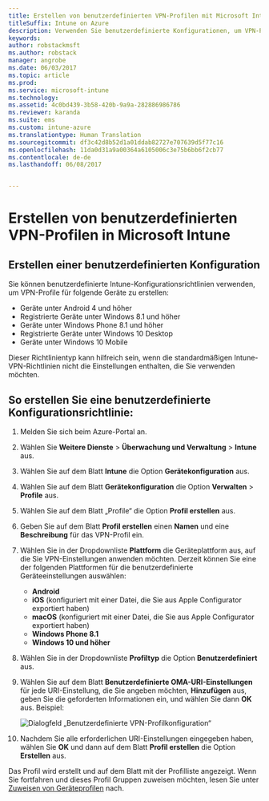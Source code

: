 ```yaml
---
title: Erstellen von benutzerdefinierten VPN-Profilen mit Microsoft Intune
titleSuffix: Intune on Azure
description: Verwenden Sie benutzerdefinierte Konfigurationen, um VPN-Profile in Intune zu erstellen.
keywords: 
author: robstackmsft
ms.author: robstack
manager: angrobe
ms.date: 06/03/2017
ms.topic: article
ms.prod: 
ms.service: microsoft-intune
ms.technology: 
ms.assetid: 4c0bd439-3b58-420b-9a9a-282886986786
ms.reviewer: karanda
ms.suite: ems
ms.custom: intune-azure
ms.translationtype: Human Translation
ms.sourcegitcommit: df3c42d8b52d1a01ddab82727e707639d5f77c16
ms.openlocfilehash: 11da0d31a9a00364a6105006c3e75b6bb6f2cb77
ms.contentlocale: de-de
ms.lasthandoff: 06/08/2017


---
```


# <a name="how-to-create-custom-vpn-profiles-in-microsoft-intune"></a>Erstellen von benutzerdefinierten VPN-Profilen in Microsoft Intune

## <a name="create-a-custom-configuration"></a>Erstellen einer benutzerdefinierten Konfiguration
Sie können benutzerdefinierte Intune-Konfigurationsrichtlinien verwenden, um VPN-Profile für folgende Geräte zu erstellen:

* Geräte unter Android 4 und höher
* Registrierte Geräte unter Windows 8.1 und höher
* Geräte unter Windows Phone 8.1 und höher
* Registrierte Geräte unter Windows 10 Desktop 
* Geräte unter Windows 10 Mobile

Dieser Richtlinientyp kann hilfreich sein, wenn die standardmäßigen Intune-VPN-Richtlinien nicht die Einstellungen enthalten, die Sie verwenden möchten.

## <a name="to-create-a-custom-configuration-policy"></a>So erstellen Sie eine benutzerdefinierte Konfigurationsrichtlinie:

1. Melden Sie sich beim Azure-Portal an.
2. Wählen Sie **Weitere Dienste** > **Überwachung und Verwaltung** > **Intune** aus.
3. Wählen Sie auf dem Blatt **Intune** die Option **Gerätekonfiguration** aus.
4. Wählen Sie auf dem Blatt **Gerätekonfiguration** die Option **Verwalten** > **Profile** aus.
5. Wählen Sie auf dem Blatt „Profile“ die Option **Profil erstellen** aus.
6. Geben Sie auf dem Blatt **Profil erstellen** einen **Namen** und eine **Beschreibung** für das VPN-Profil ein.
7. Wählen Sie in der Dropdownliste **Plattform** die Geräteplattform aus, auf die Sie VPN-Einstellungen anwenden möchten. Derzeit können Sie eine der folgenden Plattformen für die benutzerdefinierte Geräteeinstellungen auswählen:
    - **Android**
    - **iOS** (konfiguriert mit einer Datei, die Sie aus Apple Configurator exportiert haben)
    - **macOS** (konfiguriert mit einer Datei, die Sie aus Apple Configurator exportiert haben)
    - **Windows Phone 8.1**
    - **Windows 10 und höher**
6. Wählen Sie in der Dropdownliste **Profiltyp** die Option **Benutzerdefiniert** aus.
7. Wählen Sie auf dem Blatt **Benutzerdefinierte OMA-URI-Einstellungen** für jede URI-Einstellung, die Sie angeben möchten, **Hinzufügen** aus, geben Sie die geforderten Informationen ein, und wählen Sie dann **OK** aus. Beispiel:

   ![Dialogfeld „Benutzerdefinierte VPN-Profilkonfiguration“](./media/Intune_Add_VPN_URI.png)

4.  Nachdem Sie alle erforderlichen URI-Einstellungen eingegeben haben, wählen Sie **OK** und dann auf dem Blatt **Profil erstellen** die Option **Erstellen** aus.

Das Profil wird erstellt und auf dem Blatt mit der Profilliste angezeigt.
Wenn Sie fortfahren und dieses Profil Gruppen zuweisen möchten, lesen Sie unter [Zuweisen von Geräteprofilen](device-profile-assign.md) nach.





